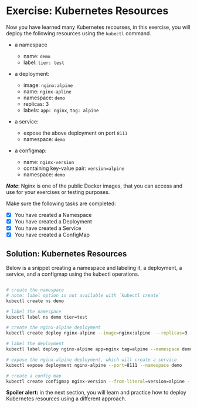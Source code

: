 # Exercise: Kubernetes Resources

Now you have learned many Kubernetes recourses, in this exercise, you will deploy the following resources using the `kubectl` command.

* a namespace
  * name: `demo`
  * label: `tier: test`

* a deployment:
  * image: `nginx:alpine`
  * name: `nginx-apline`
  * namespace: `demo`
  * replicas: 3
  * labels: `app: nginx`, `tag: alpine`

* a service:
  * expose the above deployment on port `8111`
  * namespace: `demo`

* a configmap:
  * name: `nginx-version`
  * containing key-value pair: `version=alpine`
  * namespace: `demo`

_**Note**_: Nginx is one of the public Docker images, that you can access and use for your exercises or testing purposes.

Make sure the following tasks are completed:

* [x] You have created a Namespace
* [x] You have created a Deployment
* [x] You have created a Service
* [x] You have created a ConfigMap

## Solution: Kubernetes Resources

Below is a snippet creating a namespace and labeling it, a deployment, a service, and a configmap using the kubectl operations.

``` bash

# create the namespace 
# note: label option is not available with `kubectl create`
kubectl create ns demo

# label the namespace
kubectl label ns demo tier=test

# create the nginx-alpine deployment 
kubectl create deploy nginx-alpine --image=nginx:alpine  --replicas=3 --namespace demo

# label the deployment
kubectl label deploy nginx-alpine app=nginx tag=alpine --namespace demo

# expose the nginx-alpine deployment, which will create a service
kubectl expose deployment nginx-alpine --port=8111 --namespace demo

# create a config map
kubectl create configmap nginx-version --from-literal=version=alpine --namespace demo
```

**Spoiler alert:** in the next section, you will learn and practice how to deploy Kubernetes resources using a different approach.

